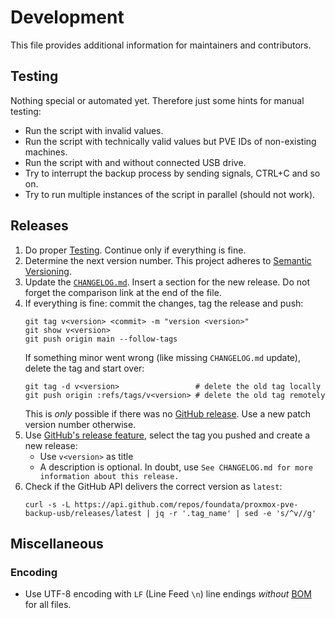 # Development

This file provides additional information for maintainers and contributors.


## Testing

Nothing special or automated yet. Therefore just some hints for manual testing:

* Run the script with invalid values.
* Run the script with technically valid values but PVE IDs of non-existing machines.
* Run the script with and without connected USB drive.
* Try to interrupt the backup process by sending signals, CTRL+C and so on.
* Try to run multiple instances of the script in parallel (should not work).


## Releases

1. Do proper [Testing](#testing). Continue only if everything is fine.
2. Determine the next version number. This project adheres to [Semantic Versioning](https://semver.org/spec/v2.0.0.html).
3. Update the [`CHANGELOG.md`](./CHANGELOG.md). Insert a section for the new release. Do not forget the comparison link at the end of the file.
4. If everything is fine: commit the changes, tag the release and push:
   ```console
   git tag v<version> <commit> -m "version <version>"
   git show v<version>
   git push origin main --follow-tags
   ```
   If something minor went wrong (like missing `CHANGELOG.md` update), delete the tag and start over:
   ```console
   git tag -d v<version>                 # delete the old tag locally
   git push origin :refs/tags/v<version> # delete the old tag remotely
   ```
   This is *only* possible if there was no [GitHub release](https://github.com/foundata/proxmox-pve-backup-usb/releases/). Use a new patch version number otherwise.
5. Use [GitHub's release feature](https://github.com/foundata/proxmox-pve-backup-usb/releases/new), select the tag you pushed and create a new release:
   * Use `v<version>` as title
   * A description is optional. In doubt, use `See CHANGELOG.md for more information about this release.`
6. Check if the GitHub API delivers the correct version as `latest`:
   ```console
   curl -s -L https://api.github.com/repos/foundata/proxmox-pve-backup-usb/releases/latest | jq -r '.tag_name' | sed -e 's/^v//g'
   ```


## Miscellaneous

### Encoding

* Use UTF-8 encoding with `LF` (Line Feed `\n`) line endings *without* [BOM](https://en.wikipedia.org/wiki/Byte_order_mark) for all files.
